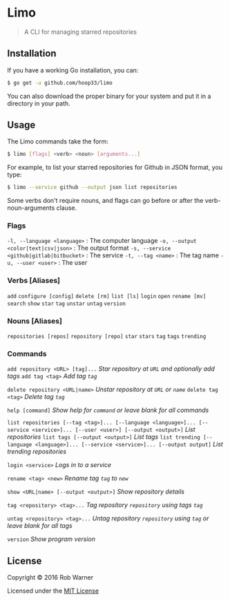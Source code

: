 # Limo

> A CLI for managing starred repositories

## Installation

If you have a working Go installation, you can:

```sh
$ go get -u github.com/hoop33/limo
```

You can also download the proper binary for your system and put it in a directory in your path.

## Usage

The Limo commands take the form:

```sh
$ limo [flags] <verb> <noun> [arguments...]
```

For example, to list your starred repositories for Github in JSON format, you type:

```sh
$ limo --service github --output json list repositories
```

Some verbs don't require nouns, and flags can go before or after the verb-noun-arguments clause.

### Flags

`-l, --language <language>` : The computer language
`-o, --output <color|text|csv|json>` : The output format
`-s, --service <github|gitlab|bitbucket>` : The service
`-t, --tag <name>` : The tag name
`-u, --user <user>` : The user

### Verbs [Aliases]

`add`
`configure [config]`
`delete [rm]`
`list [ls]`
`login`
`open`
`rename [mv]`
`search`
`show`
`star`
`tag`
`unstar`
`untag`
`version`

### Nouns [Aliases]

`repositories [repos]`
`repository [repo]`
`star`
`stars`
`tag`
`tags`
`trending`

### Commands

`add repository <URL> [tag]...` *Star repository at `URL` and optionally add tags*
`add tag <tag>` *Add tag `tag`*

`delete repository <URL|name>` *Unstar repository at `URL` or `name`*
`delete tag <tag>` *Delete tag `tag`*

`help [command]` *Show help for `command` or leave blank for all commands*

`list repositories [--tag <tag>]... [--language <language>]... [--service <service>]... [--user <user>] [--output <output>]` *List repositories*
`list tags [--output <output>]` *List tags*
`list trending [--language <language>]... [--service <service>]... [--output output]` *List trending repositories*

`login <service>` *Logs in to a service*

`rename <tag> <new>` *Rename tag `tag` to `new`*

`show <URL|name> [--output <output>]` *Show repository details*

`tag <repository> <tag>...` *Tag repository `repository` using tags `tag`*

`untag <repository> <tag>...` *Untag repository `repository` using `tag` or leave blank for all tags*

`version` *Show program version*

## License

Copyright &copy; 2016 Rob Warner

Licensed under the [MIT License](http://hoop33.mit-license.org/)
